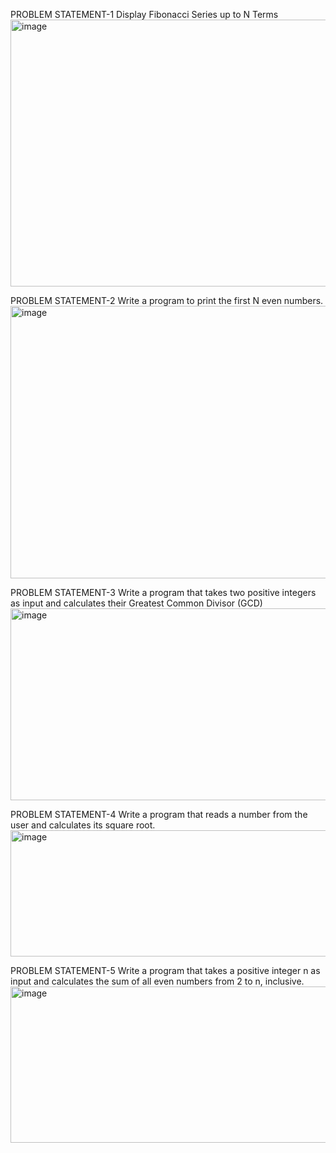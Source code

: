 PROBLEM STATEMENT-1
Display Fibonacci Series up to N Terms
<img width="1615" height="427" alt="image" src="https://github.com/user-attachments/assets/ef5c8c77-dd68-4ea8-b7ff-2023ebf61ea5" />

PROBLEM STATEMENT-2
Write a program to print the first N even numbers.
<img width="1617" height="436" alt="image" src="https://github.com/user-attachments/assets/f644c10c-351f-4a74-914f-bfc3e3414da4" />

PROBLEM STATEMENT-3
Write a program that takes two positive integers as input and calculates their Greatest Common Divisor (GCD)
<img width="1620" height="307" alt="image" src="https://github.com/user-attachments/assets/da8c8b3a-bff5-4c31-bb44-12b0a37db210" />

PROBLEM STATEMENT-4
Write a program that reads a number from the user and calculates its square root.
<img width="1611" height="202" alt="image" src="https://github.com/user-attachments/assets/fd36b661-3cd8-49bc-8d71-ee9090f74523" />

PROBLEM STATEMENT-5
Write a program that takes a positive integer n as input and calculates the sum of all even numbers from 2 to n, inclusive.
<img width="1623" height="250" alt="image" src="https://github.com/user-attachments/assets/2158e09c-3588-440e-99d5-1c8c355a2dd7" />


